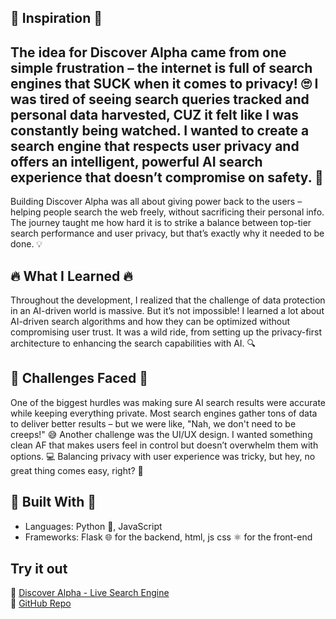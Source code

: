 ## 🌟 Inspiration 🌟
The idea for Discover Alpha came from one simple frustration – the internet is full of search engines that SUCK when it comes to privacy! 🙄 I was tired of seeing search queries tracked and personal data harvested, CUZ it felt like I was constantly being watched. I wanted to create a search engine that respects user privacy and offers an intelligent, powerful AI search experience that doesn’t compromise on safety. 🚀
--

Building Discover Alpha was all about giving power back to the users – helping people search the web freely, without sacrificing their personal info. The journey taught me how hard it is to strike a balance between top-tier search performance and user privacy, but that’s exactly why it needed to be done. 💡

## 🔥 What I Learned 🔥
Throughout the development, I realized that the challenge of data protection in an AI-driven world is massive. But it’s not impossible! I learned a lot about AI-driven search algorithms and how they can be optimized without compromising user trust. It was a wild ride, from setting up the privacy-first architecture to enhancing the search capabilities with AI. 🔍

## 🚧 Challenges Faced 🚧
One of the biggest hurdles was making sure AI search results were accurate while keeping everything private. Most search engines gather tons of data to deliver better results – but we were like, "Nah, we don't need to be creeps!" 😅 Another challenge was the UI/UX design. I wanted something clean AF that makes users feel in control but doesn’t overwhelm them with options. 💻 Balancing privacy with user experience was tricky, but hey, no great thing comes easy, right? 💪

## 🚀 Built With 🚀
- Languages: Python 🐍, JavaScript
- Frameworks: Flask 🌐 for the backend, html, js css ⚛️ for the front-end

## Try it out
🔗 [Discover Alpha - Live Search Engine](#)  
🔗 [GitHub Repo](https://github.com/AnonymousCoderArtist/Alpha-AI-Search-Engine-)
